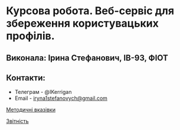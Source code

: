 # Курсова робота. Веб-сервіс для збереження користувацьких профілів.

## Виконала: Ірина Стефанович, ІВ-93, ФІОТ

## Контакти: 

* Телеграм - @IKerrigan
* Email - iryna1stefanovych@gmail.com


[Методичні вказівки](https://jace-dev.herokuapp.com/design/js-talks#/)

[Звітність](https://drive.google.com/file/d/1A5Pxqb0Esy78t9xhMlkWzzx4chdkXAl2/view?usp=sharing)
